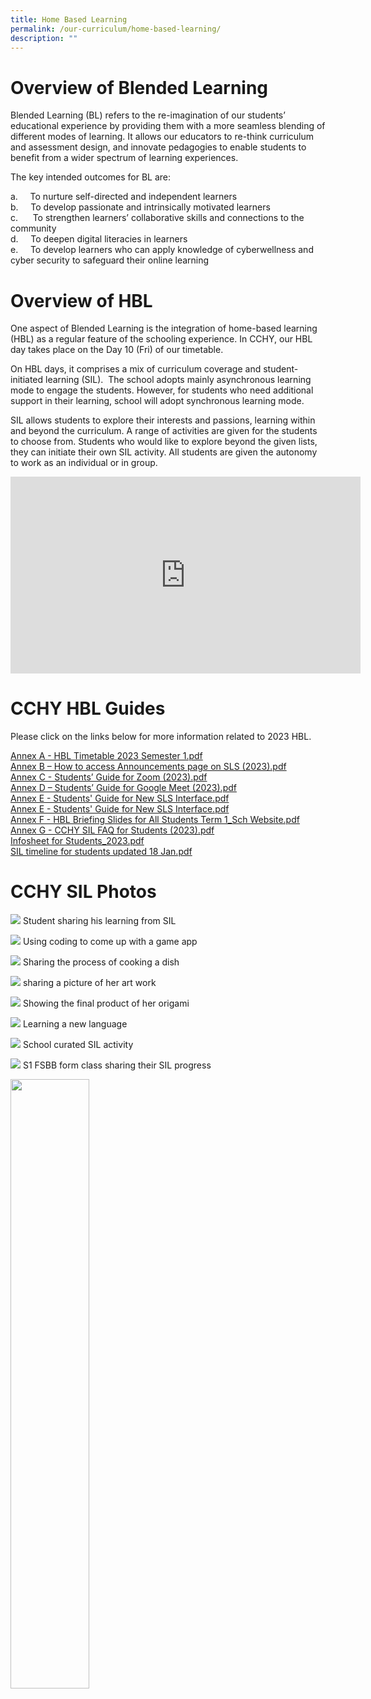 ```yaml
---
title: Home Based Learning
permalink: /our-curriculum/home-based-learning/
description: ""
---
```

# **Overview of Blended Learning**

Blended Learning (BL) refers to the re-imagination of our students’ educational experience by providing them with a more seamless blending of different modes of learning. It allows our educators to re-think curriculum and assessment design, and innovate pedagogies to enable students to benefit from a wider spectrum of learning experiences.

The key intended outcomes for BL are:

a.     To nurture self-directed and independent learners<br>
b.     To develop passionate and intrinsically motivated learners<br>
c.      To strengthen learners’ collaborative skills and connections to the community<br>
d.     To deepen digital literacies in learners<br>
e.     To develop learners who can apply knowledge of cyberwellness and cyber security to safeguard their online learning


# **Overview of HBL**

One aspect of Blended Learning is the integration of home-based learning (HBL) as a regular feature of the schooling experience. In CCHY, our HBL day takes place on the Day 10 (Fri) of our timetable.  

On HBL days, it comprises a mix of curriculum coverage and student-initiated learning (SIL).  The school adopts mainly asynchronous learning mode to engage the students. However, for students who need additional support in their learning, school will adopt synchronous learning mode.

SIL allows students to explore their interests and passions, learning within and beyond the curriculum. A range of activities are given for the students to choose from. Students who would like to explore beyond the given lists, they can initiate their own SIL activity. All students are given the autonomy to work as an individual or in group.


<iframe width="560" height="315" src="https://www.youtube.com/embed/glsCLD3-wkY" title="YouTube video player" frameborder="0" allow="accelerometer; autoplay; clipboard-write; encrypted-media; gyroscope; picture-in-picture; web-share" allowfullscreen></iframe>


# **CCHY HBL Guides**

Please click on the links below for more information related to 2023 HBL.  
  
[Annex A - HBL Timetable 2023 Semester 1.pdf](/files/Home%20Based%20Learning/Annex%20A%20-%20HBL%20Timetable%202023%20Semester%201.pdf)<br>
[Annex B – How to access Announcements page on SLS (2023).pdf](/files/Home%20Based%20Learning/Annex%20B%20–%20How%20to%20access%20Announcements%20page%20on%20SLS%20(2023).pdf)<br>
[Annex C - Students’ Guide for Zoom (2023).pdf](/files/Home%20Based%20Learning/Annex%20C%20-%20Students’%20Guide%20for%20Zoom%20(2023).pdf)<br>
[Annex D – Students’ Guide for Google Meet (2023).pdf](/files/Home%20Based%20Learning/Annex%20D%20–%20Students’%20Guide%20for%20Google%20Meet%20(2023).pdf)<br>
[Annex E - Students' Guide for New SLS Interface.pdf](/files/Home%20Based%20Learning/Annex%20E%20-%20Students'%20Guide%20for%20New%20SLS%20Interface.pdf)<br>
[Annex E - Students' Guide for New SLS Interface.pdf](/files/Home%20Based%20Learning/Annex%20E%20-%20Students'%20Guide%20for%20New%20SLS%20Interface.pdf)<br>
[Annex F - HBL Briefing Slides for All Students Term 1_Sch Website.pdf](/files/Home%20Based%20Learning/Annex%20F%20-%20HBL%20Briefing%20Slides%20for%20All%20Students%20Term%201_Sch%20Website.pdf)<br>
[Annex G - CCHY SIL FAQ for Students (2023).pdf](/files/Home%20Based%20Learning/Annex%20G%20-%20CCHY%20SIL%20FAQ%20for%20Students%20(2023).pdf)<br>
[Infosheet for Students_2023.pdf](/files/Home%20Based%20Learning/Infosheet%20for%20Students_2023.pdf)<br>
[SIL timeline for students updated 18 Jan.pdf](/files/Home%20Based%20Learning/SIL%20timeline%20for%20students%20updated%2018%20Jan.pdf)


# **CCHY SIL Photos**

![](/images/Our%20Curriculum/Home%20Based%20Learning/Student%20sharing%20his%20learning%20from%20SIL.jpg)
Student sharing his learning from SIL

![](/images/Our%20Curriculum/Home%20Based%20Learning/Using%20coding%20to%20come%20up%20with%20a%20game%20app.jpg)
Using coding to come up with a game app

![](/images/Our%20Curriculum/Home%20Based%20Learning/Sharing%20the%20process%20of%20cooking%20a%20dish.jpg)
Sharing the process of cooking a dish

![](/images/Our%20Curriculum/Home%20Based%20Learning/Sharing%20a%20picture%20of%20her%20art%20work.jpg)
sharing a picture of her art work

![](/images/Our%20Curriculum/Home%20Based%20Learning/Showing%20the%20final%20product%20of%20her%20origami.jpg)
Showing the final product of her origami

![](/images/Our%20Curriculum/Home%20Based%20Learning/Learning%20a%20new%20language.jpg)
Learning a new language

![](/images/Our%20Curriculum/Home%20Based%20Learning/School%20curated%20SIL%20activity.jpg)
School curated SIL activity

![](/images/Our%20Curriculum/Home%20Based%20Learning/S1%20FSBB%20form%20class%20sharing%20their%20SIL%20progress.jpg)
S1 FSBB form class sharing their SIL progress

<img src="/images/pavilion.png" 
     style="width:50%">